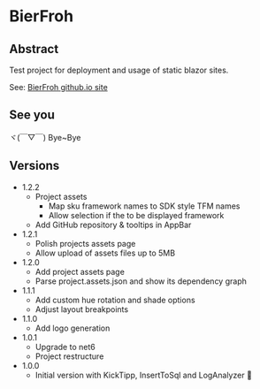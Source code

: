 # BierFroh

## Abstract

Test project for deployment and usage of static blazor sites.

See: [BierFroh github.io site](https://felixdamrau.github.io/BierFroh/)

## See you

ヾ(￣▽￣) Bye~Bye

## Versions

* 1.2.2
  * Project assets
    * Map sku framework names to SDK style TFM names
    * Allow selection if the to be displayed framework
  * Add GitHub repository & tooltips in AppBar
* 1.2.1
  * Polish projects assets page
  * Allow upload of assets files up to 5MB
* 1.2.0
  * Add project assets page
  * Parse project.assets.json and show its dependency graph
* 1.1.1
  * Add custom hue rotation and shade options
  * Adjust layout breakpoints
* 1.1.0
  * Add logo generation
* 1.0.1
  * Upgrade to net6
  * Project restructure
* 1.0.0
  * Initial version with KickTipp, InsertToSql and LogAnalyzer 🥳